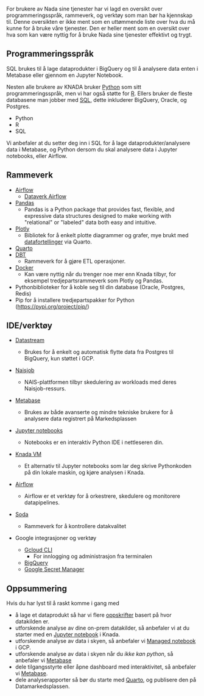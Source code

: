 For brukere av Nada sine tjenester har vi lagd en oversikt over programmeringsspråk, rammeverk, og verktøy som man bør ha kjennskap til.
Denne oversikten er ikke ment som en uttømmende liste over hva du må kunne for å bruke våre tjenester.
Den er heller ment som en oversikt over hva som kan være nyttig for å bruke Nada sine tjenester effektivt og trygt.

## Programmeringsspråk
SQL brukes til å lage dataprodukter i BigQuery og til å analysere data enten i Metabase eller gjennom en Jupyter Notebook.

Nesten alle brukere av KNADA bruker [Python](https://www.python.org/) som sitt programmeringsspråk, men vi har også støtte for [R](https://www.r-project.org/).
Ellers bruker de fleste databasene man jobber med [SQL](https://en.wikipedia.org/wiki/SQL), dette inkluderer BigQuery, Oracle, og Postgres.

- Python
- R
- SQL

Vi anbefaler at du setter deg inn i SQL for å lage dataprodukter/analysere data i Metabase, og Python dersom du skal analysere data i Jupyter notebooks, eller Airflow.

## Rammeverk

- [Airflow](https://pypi.org/project/apache-airflow/)
    - [Dataverk Airflow](https://pypi.org/project/dataverk-airflow/)
- [Pandas](https://pypi.org/project/pandas/)
    - Pandas is a Python package that provides fast, flexible, and expressive data structures designed to make working with "relational" or "labeled" data both easy and intuitive.
- [Plotly](https://pypi.org/project/plotly/)
    - Bibliotek for å enkelt plotte diagrammer og grafer, mye brukt med [datafortellinger](/analyse/datafortellinger) via Quarto.
- [Quarto](/analyse/datafortellinger)
- [DBT](https://www.getdbt.com/)
    - Rammeverk for å gjøre ETL operasjoner.
- [Docker](https://friendly-disco-4bc2d71d.pages.github.io/teknisk/Docker.html)
    - Kan være nyttig når du trenger noe mer enn Knada tilbyr, for eksempel tredjepartsrammeverk som Plotly og Pandas.
- Pythonbiblioteker for å koble seg til din database (Oracle, Postgres, Redis)
- Pip for å installere tredjepartspakker for Python (https://pypi.org/project/pip/)

## IDE/verktøy

- [Datastream](/dataprodukter/dele/dataoverføring/#datastream)
  - Brukes for å enkelt og automatisk flytte data fra Postgres til BigQuery, kun støttet i GCP.
- [Naisjob](/dataprodukter/dele/dataoverføring/#naisjob)
  - NAIS-plattformen tilbyr skedulering av workloads med deres Naisjob-ressurs.
- [Metabase](/analyse/metabase)
  - Brukes av både avanserte og mindre tekniske brukere for å analysere data registrert på Markedsplassen
- [Jupyter notebooks](/analyse/notebook/)
    - Notebooks er en interaktiv Python IDE i nettleseren din.
- [Knada VM](/analyse/knada-vm/)
    - Et alternativ til Jupyter notebooks som lar deg skrive Pythonkoden på din lokale maskin, og kjøre analysen i Knada.
- [Airflow](/analyse/airflow/knada-airflow)
    - Airflow er et verktøy for å orkestrere, skedulere og monitorere datapipelines.

- [Soda](/dataprodukter/kvalitetssikring/)
    - Rammeverk for å kontrollere datakvalitet
- Google integrasjoner og verktøy
    - [Gcloud CLI](https://cloud.google.com/sdk/docs)
        - For innlogging og administrasjon fra terminalen
    - [BigQuery](https://cloud.google.com/bigquery/docs)
    - [Google Secret Manager](https://cloud.google.com/secret-manager/docs)

## Oppsummering

Hvis du har lyst til å raskt komme i gang med

- å lage et dataprodukt så har vi flere [oppskrifter](/dataprodukter/) basert på hvor datakilden er.
- utforskende analyse av dine on-prem datakilder, så anbefaler vi at du starter med en [Jupyter notebook](/analyse/notebook/knada-notebook) i Knada.
- utforskende analyse av data i skyen, så anbefaler vi [Managed notebook](/analyse/notebook/managed-notebook) i GCP.
- utforskende analyse av data i skyen når du *ikke kan python*, så anbefaler vi [Metabase]((analyse/metabase))
- dele tilgangsstyrte eller åpne dashboard med interaktivitet, så anbefaler vi [Metabase](analyse/metabase).
- dele analyserapporter så bør du starte med [Quarto](/analyse/datafortellinger/), og publisere den på Datamarkedsplassen.
